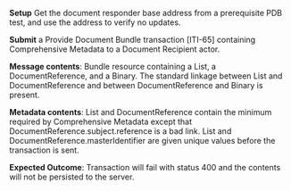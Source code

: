 **Setup** Get the document responder base address from a prerequisite PDB test, and use the address to verify no updates.

**Submit** a Provide Document Bundle transaction [ITI-65] containing Comprehensive Metadata to a Document Recipient
actor.

**Message contents**: Bundle resource containing a List, a DocumentReference, and a Binary. The standard
linkage between List and DocumentReference and between DocumentReference and Binary is present.

**Metadata contents**: List and DocumentReference contain the minimum required by Comprehensive
 Metadata except that DocumentReference.subject.reference is a bad link.   List and
DocumentReference.masterIdentifier are given unique values before the transaction is sent.

**Expected Outcome**: Transaction will fail with status 400 and the contents will not be persisted to the server.
